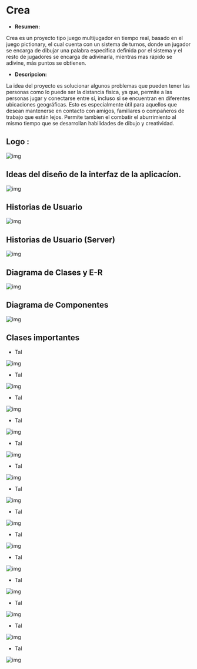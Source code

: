 # Crea
- **Resumen:**
  
Crea es un proyecto tipo juego multijugador en tiempo real, basado en el juego pictionary, el cual cuenta con un sistema de turnos, donde un jugador se encarga de dibujar una palabra especifica definida por el sistema y el resto de jugadores se encarga de adivinarla, mientras mas rápido se adivine, más puntos se obtienen.


- **Descripcion:**
  
La idea del proyecto es solucionar algunos problemas que pueden tener las personas como lo puede ser la distancia fisica, ya que, permite a las personas jugar y conectarse entre sí, incluso si se encuentran en diferentes ubicaciones geográficas. Esto es especialmente útil para aquellos que desean mantenerse en contacto con amigos, familiares o compañeros de trabajo que están lejos.
Permite tambien el combatir el aburrimiento al mismo tiempo que se desarrollan habilidades de dibujo y creatividad.



## Logo :

![img](https://github.com/CamiloCastiblanco/Crea/blob/main/img/logo.png)

## Ideas del diseño de la interfaz de la aplicacíon.

![img](https://github.com/CamiloCastiblanco/Crea/blob/main/img/img9.png)


## Historias de Usuario

![img](https://github.com/CamiloCastiblanco/Crea/blob/main/img/img2.png)

## Historias de Usuario (Server)

![img](https://github.com/CamiloCastiblanco/Crea/blob/main/img/img3.png)

## Diagrama de Clases y E-R

![img](https://github.com/CamiloCastiblanco/Crea/blob/main/img/diagrama%20de%20clases.png)

## Diagrama de Componentes

![img](https://github.com/CamiloCastiblanco/Crea/blob/main/img/Diagrama%20de%20componentes.png)

## Clases importantes
- Tal
  
![img](https://github.com/CamiloCastiblanco/Crea/blob/main/img/Diagrama%20de%20componentes.png)

- Tal

![img](https://github.com/CamiloCastiblanco/Crea/blob/main/img/Diagrama%20de%20componentes.png)

- Tal
  
![img](https://github.com/CamiloCastiblanco/Crea/blob/main/img/Diagrama%20de%20componentes.png)

- Tal

![img](https://github.com/CamiloCastiblanco/Crea/blob/main/img/Diagrama%20de%20componentes.png)

- Tal
  
![img](https://github.com/CamiloCastiblanco/Crea/blob/main/img/Diagrama%20de%20componentes.png)

- Tal
  
![img](https://github.com/CamiloCastiblanco/Crea/blob/main/img/Diagrama%20de%20componentes.png)

- Tal

![img](https://github.com/CamiloCastiblanco/Crea/blob/main/img/Diagrama%20de%20componentes.png)

- Tal
  
![img](https://github.com/CamiloCastiblanco/Crea/blob/main/img/Diagrama%20de%20componentes.png)

- Tal
  
![img](https://github.com/CamiloCastiblanco/Crea/blob/main/img/Diagrama%20de%20componentes.png)

- Tal
  
![img](https://github.com/CamiloCastiblanco/Crea/blob/main/img/Diagrama%20de%20componentes.png)

- Tal
  
![img](https://github.com/CamiloCastiblanco/Crea/blob/main/img/Diagrama%20de%20componentes.png)

- Tal
  
![img](https://github.com/CamiloCastiblanco/Crea/blob/main/img/Diagrama%20de%20componentes.png)

- Tal
  
![img](https://github.com/CamiloCastiblanco/Crea/blob/main/img/Diagrama%20de%20componentes.png)

- Tal
  
![img](https://github.com/CamiloCastiblanco/Crea/blob/main/img/Diagrama%20de%20componentes.png)
